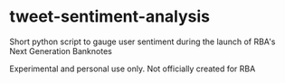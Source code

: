 # tweet-sentiment-analysis
Short python script to gauge user sentiment during the launch of RBA's Next Generation Banknotes

Experimental and personal use only. Not officially created for RBA
